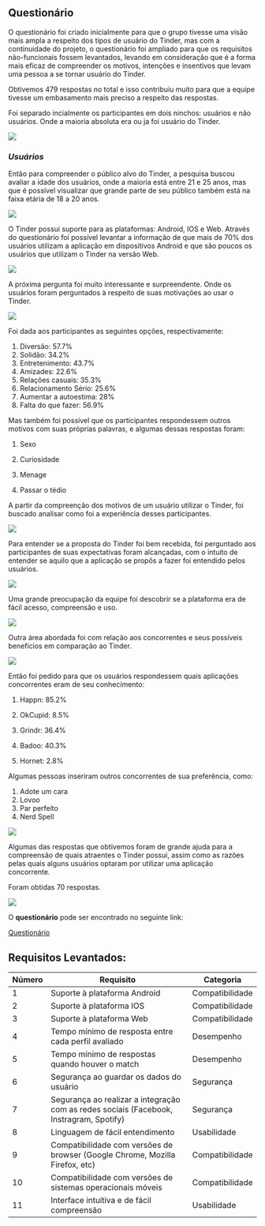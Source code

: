 ## Questionário


O questionário foi criado inicialmente para que o grupo tivesse uma visão mais ampla a respeito dos tipos de usuário do Tinder, mas com a continuidade do projeto, o questionário foi ampliado para que os requisitos não-funcionais fossem levantados, levando em consideração que é a forma mais eficaz de compreender os motivos, intenções e insentivos que levam uma pessoa a se tornar usuário do Tinder. 

Obtivemos 479 respostas no total e isso contribuiu muito para que a equipe tivesse um embasamento mais preciso a respeito das respostas.

Foi separado incialmente os participantes em dois ninchos: usuários e não usuários. Onde a maioria absoluta era ou ja foi usuário do Tinder. 



<a data-fancybox="gallery" href="../../../img/questionario/quest1.png"><img src="../../../img/questionario/quest1.png"></a>


### *Usuários* 

Então para compreender o público alvo do Tinder, a pesquisa buscou avaliar a idade dos usuários, onde a maioria está entre 21 e 25 anos, mas que é possível visualizar que grande parte de seu público também está na faixa etária de 18 a 20 anos.

<a data-fancybox="gallery" href="../../../img/questionario/quest2.png"><img src="../../../img/questionario/quest2.png"></a>

O Tinder possui suporte para as plataformas: Android, IOS e Web. Através do questionário foi possível levantar a informação de que mais de 70% dos usuários utilizam a aplicação em dispositivos Android e que são poucos os usuários que utilizam o Tinder na versão Web. 

<a data-fancybox="gallery" href="../../../img/questionario/quest3.png"><img src="../../../img/questionario/quest3.png"></a>

A próxima pergunta foi muito interessante e surpreendente. Onde os usuários foram perguntados à respeito de suas motivações ao usar o Tinder.

<a data-fancybox="gallery" href="../../../img/questionario/quest4.png"><img src="../../../img/questionario/quest4.png"></a>

Foi dada aos participantes as seguintes opções, respectivamente:

1. Diversão: 57.7%
2. Solidão: 34.2%
3. Entretenimento: 43.7%
4. Amizades: 22.6%
5. Relações casuais: 35.3%
6. Relacionamento Sério: 25.6%
7. Aumentar a autoestima: 28%
8. Falta do que fazer: 56.9%

Mas também foi possível que os participantes respondessem outros motivos com suas próprias palavras, e algumas dessas respostas foram:

1. Sexo

2. Curiosidade

3. Menage

4. Passar o tédio




A partir da compreenção dos motivos de um usuário utilizar o Tinder, foi buscado analisar como foi a experiência desses participantes.  

<a data-fancybox="gallery" href="../../../img/questionario/quest5.png"><img src="../../../img/questionario/quest5.png"></a>



Para entender se a proposta do Tinder foi bem recebida, foi perguntado aos participantes de suas expectativas foram alcançadas, com o intuito de entender se aquilo que a aplicação se propôs a fazer foi entendido pelos usuários.

<a data-fancybox="gallery" href="../../../img/questionario/quest6.png"><img src="../../../img/questionario/quest6.png"></a>

Uma grande preocupação da equipe foi descobrir se a plataforma era de fácil acesso, compreensão e uso.  

<a data-fancybox="gallery" href="../../../img/questionario/quest7.png"><img src="../../../img/questionario/quest7.png"></a>

Outra área abordada foi com relação aos concorrentes e seus possíveis benefícios em comparação ao Tinder. 

<a data-fancybox="gallery" href="../../../img/questionario/quest8.png"><img src="../../../img/questionario/quest8.png"></a>

Então foi pedido para que os usuários respondessem quais aplicações concorrentes eram de seu conhecimento:

1. Happn: 85.2%

2. OkCupid: 8.5%

3. Grindr: 36.4%

4. Badoo: 40.3%

5. Hornet: 2.8%

Algumas pessoas inseriram outros concorrentes de sua preferência, como:

1. Adote um cara
2. Lovoo
3. Par perfeito
4. Nerd Spell

<a data-fancybox="gallery" href="../../../img/questionario/quest9.png"><img src="../../../img/questionario/quest9.png"></a>

Algumas das respostas que obtivemos foram de grande ajuda para a compreensão de quais atraentes o Tinder possui, assim como as razões pelas quais alguns usuários optaram por utilizar uma aplicação concorrente. 

Foram obtidas 70 respostas.

<a data-fancybox="gallery" href="../../../img/questionario/quest10.png"><img src="../../../img/questionario/quest10.png"></a>

O **questionário** pode ser encontrado no seguinte link:

[Questionário](https://goo.gl/forms/rLw9t8uCIbbEGPkF2)



## Requisitos Levantados:



| Número | Requisito                                | Categoria       |
| ------ | ---------------------------------------- | --------------- |
| 1      | Suporte à plataforma Android             | Compatibilidade |
| 2      | Suporte à plataforma IOS                 | Compatibilidade |
| 3      | Suporte à plataforma Web                 | Compatibilidade |
| 4      | Tempo mínimo de resposta entre cada perfil avaliado | Desempenho      |
| 5      | Tempo mínimo de respostas quando houver o match | Desempenho      |
| 6      | Segurança ao guardar os dados do usuário | Segurança       |
| 7      | Segurança ao realizar a integração com as redes sociais (Facebook, Instragram, Spotify) | Segurança       |
| 8      | Linguagem de fácil entendimento          | Usabilidade     |
| 9      | Compatibilidade com versões de browser (Google Chrome, Mozilla Firefox, etc) | Compatibilidade |
| 10     | Compatibilidade com versões de sistemas operacionais móveis | Compatibilidade |
| 11     | Interface intuítiva e de fácil compreensão | Usabilidade     |

